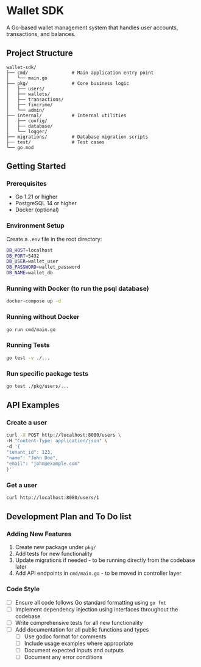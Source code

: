# Wallet SDK

A Go-based wallet management system that handles user accounts, transactions, and balances.

## Project Structure

```
wallet-sdk/
├── cmd/                # Main application entry point
│   └── main.go
├── pkg/                # Core business logic
│   ├── users/
│   ├── wallets/
│   ├── transactions/
│   ├── fincrime/
│   └── admin/
├── internal/           # Internal utilities
│   ├── config/
│   ├── database/
│   └── logger/
├── migrations/         # Database migration scripts
├── test/               # Test cases
└── go.mod

```

## Getting Started

### Prerequisites

- Go 1.21 or higher
- PostgreSQL 14 or higher
- Docker (optional)

### Environment Setup

Create a `.env` file in the root directory:

```bash
DB_HOST=localhost
DB_PORT=5432
DB_USER=wallet_user
DB_PASSWORD=wallet_password
DB_NAME=wallet_db
```

### Running with Docker (to run the psql database)

```bash
docker-compose up -d
```

### Running without Docker

```bash
go run cmd/main.go
```

### Running Tests

```bash
go test -v ./...
```

### Run specific package tests

```bash
go test ./pkg/users/...
```

## API Examples

### Create a user

```bash
curl -X POST http://localhost:8080/users \
-H "Content-Type: application/json" \
-d '{
"tenant_id": 123,
"name": "John Doe",
"email": "john@example.com"
}'
```

### Get a user

```bash
curl http://localhost:8080/users/1
```

## Development Plan and To Do list

### Adding New Features

1. Create new package under `pkg/`
2. Add tests for new functionality
3. Update migrations if needed - to be running directly from the codebase later
4. Add API endpoints in `cmd/main.go` - to be moved in controller layer

### Code Style

- [ ] Ensure all code follows Go standard formatting using `go fmt`
- [ ] Implement dependency injection using interfaces throughout the codebase
- [ ] Write comprehensive tests for all new functionality
- [ ] Add documentation for all public functions and types
  - [ ] Use godoc format for comments
  - [ ] Include usage examples where appropriate
  - [ ] Document expected inputs and outputs
  - [ ] Document any error conditions
